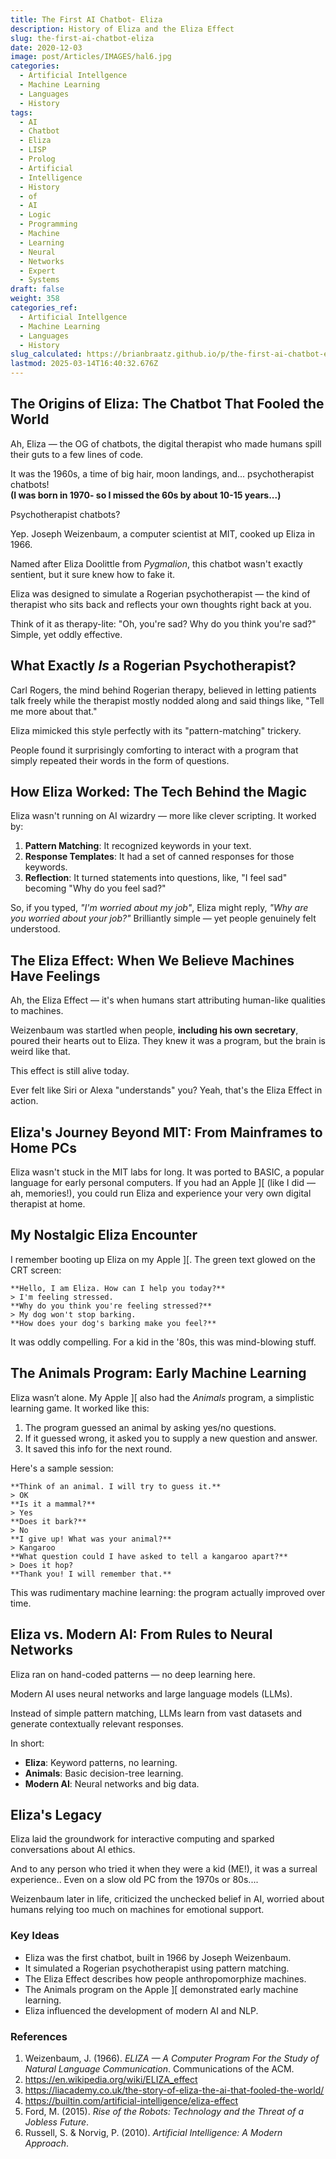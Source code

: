 ```yaml
---
title: The First AI Chatbot- Eliza
description: History of Eliza and the Eliza Effect
slug: the-first-ai-chatbot-eliza
date: 2020-12-03
image: post/Articles/IMAGES/hal6.jpg
categories:
  - Artificial Intellgence
  - Machine Learning
  - Languages
  - History
tags:
  - AI
  - Chatbot
  - Eliza
  - LISP
  - Prolog
  - Artificial
  - Intelligence
  - History
  - of
  - AI
  - Logic
  - Programming
  - Machine
  - Learning
  - Neural
  - Networks
  - Expert
  - Systems
draft: false
weight: 358
categories_ref:
  - Artificial Intellgence
  - Machine Learning
  - Languages
  - History
slug_calculated: https://brianbraatz.github.io/p/the-first-ai-chatbot-eliza
lastmod: 2025-03-14T16:40:32.676Z
---
```

## The Origins of Eliza: The Chatbot That Fooled the World

Ah, Eliza — the OG of chatbots, the digital therapist who made humans spill their guts to a few lines of code.

It was the 1960s, a time of big hair, moon landings, and... psychotherapist chatbots!\
**(I was born in 1970- so I missed the 60s by about 10-15 years...)**

Psychotherapist chatbots?

Yep. Joseph Weizenbaum, a computer scientist at MIT, cooked up Eliza in 1966.

Named after Eliza Doolittle from *Pygmalion*, this chatbot wasn't exactly sentient, but it sure knew how to fake it.

Eliza was designed to simulate a Rogerian psychotherapist — the kind of therapist who sits back and reflects your own thoughts right back at you.

Think of it as therapy-lite: "Oh, you're sad? Why do you think you're sad?" Simple, yet oddly effective.

## What Exactly *Is* a Rogerian Psychotherapist?

Carl Rogers, the mind behind Rogerian therapy, believed in letting patients talk freely while the therapist mostly nodded along and said things like, "Tell me more about that."

Eliza mimicked this style perfectly with its "pattern-matching" trickery.

People found it surprisingly comforting to interact with a program that simply repeated their words in the form of questions.

## How Eliza Worked: The Tech Behind the Magic

Eliza wasn't running on AI wizardry — more like clever scripting. It worked by:

1. **Pattern Matching**: It recognized keywords in your text.
2. **Response Templates**: It had a set of canned responses for those keywords.
3. **Reflection**: It turned statements into questions, like, "I feel sad" becoming "Why do you feel sad?"

So, if you typed, *"I'm worried about my job"*, Eliza might reply, *"Why are you worried about your job?"* Brilliantly simple — yet people genuinely felt understood.

## The Eliza Effect: When We Believe Machines Have Feelings

Ah, the Eliza Effect — it's when humans start attributing human-like qualities to machines.

Weizenbaum was startled when people, **including his own secretary**, poured their hearts out to Eliza. They knew it was a program, but the brain is weird like that.

This effect is still alive today.

Ever felt like Siri or Alexa "understands" you? Yeah, that's the Eliza Effect in action.

## Eliza's Journey Beyond MIT: From Mainframes to Home PCs

Eliza wasn't stuck in the MIT labs for long. It was ported to BASIC, a popular language for early personal computers. If you had an Apple ]\[ (like I did — ah, memories!), you could run Eliza and experience your very own digital therapist at home.

## My Nostalgic Eliza Encounter

I remember booting up Eliza on my Apple ]\[. The green text glowed on the CRT screen:

```plaintext
**Hello, I am Eliza. How can I help you today?**
> I'm feeling stressed.
**Why do you think you're feeling stressed?**
> My dog won't stop barking.
**How does your dog's barking make you feel?**
```

It was oddly compelling. For a kid in the '80s, this was mind-blowing stuff.

## The Animals Program: Early Machine Learning

Eliza wasn’t alone. My Apple ]\[ also had the *Animals* program, a simplistic learning game. It worked like this:

1. The program guessed an animal by asking yes/no questions.
2. If it guessed wrong, it asked you to supply a new question and answer.
3. It saved this info for the next round.

Here's a sample session:

```plaintext
**Think of an animal. I will try to guess it.**
> OK
**Is it a mammal?**
> Yes
**Does it bark?**
> No
**I give up! What was your animal?**
> Kangaroo
**What question could I have asked to tell a kangaroo apart?**
> Does it hop?
**Thank you! I will remember that.**
```

This was rudimentary machine learning: the program actually improved over time.

## Eliza vs. Modern AI: From Rules to Neural Networks

Eliza ran on hand-coded patterns — no deep learning here.

Modern AI uses neural networks and large language models (LLMs).

Instead of simple pattern matching, LLMs learn from vast datasets and generate contextually relevant responses.

In short:

* **Eliza**: Keyword patterns, no learning.
* **Animals**: Basic decision-tree learning.
* **Modern AI**: Neural networks and big data.

## Eliza's Legacy

Eliza laid the groundwork for interactive computing and sparked conversations about AI ethics.

And to any person who tried it when they were a kid (ME!), it was a surreal experience.. Even on a slow old PC from the 1970s or 80s....

Weizenbaum later in life, criticized the unchecked belief in AI, worried about humans relying too much on machines for emotional support.

### Key Ideas

* Eliza was the first chatbot, built in 1966 by Joseph Weizenbaum.
* It simulated a Rogerian psychotherapist using pattern matching.
* The Eliza Effect describes how people anthropomorphize machines.
* The Animals program on the Apple ]\[ demonstrated early machine learning.
* Eliza influenced the development of modern AI and NLP.

### References

1. Weizenbaum, J. (1966). *ELIZA — A Computer Program For the Study of Natural Language Communication*. Communications of the ACM.
2. <https://en.wikipedia.org/wiki/ELIZA_effect>
3. <https://liacademy.co.uk/the-story-of-eliza-the-ai-that-fooled-the-world/>
4. <https://builtin.com/artificial-intelligence/eliza-effect>
5. Ford, M. (2015). *Rise of the Robots: Technology and the Threat of a Jobless Future*.
6. Russell, S. & Norvig, P. (2010). *Artificial Intelligence: A Modern Approach*.
